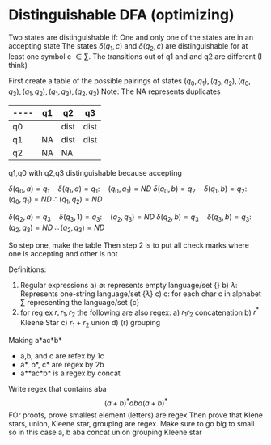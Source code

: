 # Distinguishable DFA (optimizing)
Two states are distinguishable if:
	One and only one of the states are in an accepting state
	The states $\delta(q_{1}, c)$ and $\delta(q_{2},c)$ are distinguishable for at least one symbol c $\in \sum$. The transitions out of q1 and and q2 are different (I think)

First create a table of the possible pairings of states 
$(q_{0},q_{1}),(q_{0},q_{2}),(q_{0},q_{3}),(q_{1},q_{2}),(q_{1},q_{3}),(q_{2},q_{3})$ 
Note: The NA represents duplicates

| ---- | q1  | q2   | q3   |
| ---- | --- | ---- | ---- |
| q0   |     | dist | dist |
| q1   | NA  | dist | dist |
| q2   | NA  | NA   |      |
q1,q0 with q2,q3 distinguishable because accepting

$\delta(q_{0}, a) = q_{1} \quad \delta(q_{1}, a) = q_{1}: \quad (q_{0},q_{1}) = ND$
$\delta(q_{0}, b) = q_{2} \quad \delta(q_{1}, b) = q_{2}: \quad (q_{0}, q_{1}) = ND$
$\therefore (q_{1}, q_{2}) = ND$

$\delta(q_{2}, a) = q_{3} \quad \delta(q_{3}, 1) = q_{3}: \quad (q_{2},q_{3}) = ND$
$\delta(q_{2}, b) = q_{3} \quad \delta(q_{3}, b) = q_{3}: \quad (q_{2}, q_{3}) = ND$
$\therefore (q_{2}, q_{3}) = ND$

So step one, make the table
Then step 2 is to put all check marks where one is accepting and other is not

Definitions: 
1. Regular expressions
	a) $\emptyset$: represents empty language/set {}
	b) $\lambda$: Represents one-string language/set {$\lambda$}
	c) c: for each char c in alphabet $\sum\limits$ representing the language/set {c}
2. for reg ex $r,r_{1}, r_{2}$ the following are also regex: 
	a) $r_{1}r_{2}$ concatenation 
	b) $r^{*}$ Kleene Star
	c) $r_{1}+r_{2}$ union
	d) (r) grouping

Making a\*ac\*b\*
- a,b, and c are refex by 1c
- a*, b*, c* are regex by 2b
- a\*\*ac\*b\* is a regex by concat

Write regex that contains aba
$$(a+b)^{*}aba(a+b)^{*}$$
FOr proofs, prove smallest element (letters) are regex
Then prove that Klene stars, union, Kleene star, grouping are regex. Make sure to go big to small so in this case
a, b
aba concat
union
grouping 
Kleene star